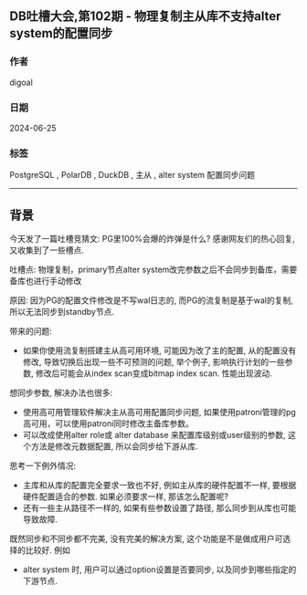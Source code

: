 ## DB吐槽大会,第102期 - 物理复制主从库不支持alter system的配置同步  
                           
### 作者                                                  
digoal                                                  
                                                  
### 日期                                                  
2024-06-25                                       
                                                  
### 标签                                 
PostgreSQL , PolarDB , DuckDB , 主从 , alter system 配置同步问题   
                                                  
----                                                  
                                                  
## 背景       
今天发了一篇吐槽竞猜文: PG里100%会爆的炸弹是什么? 感谢网友们的热心回复, 又收集到了一些槽点.      
    
吐槽点: 物理复制，primary节点alter system改完参数之后不会同步到备库，需要备库也进行手动修改    
    
原因: 因为PG的配置文件修改是不写wal日志的, 而PG的流复制是基于wal的复制, 所以无法同步到standby节点.    
  
带来的问题: 
- 如果你使用流复制搭建主从高可用环境, 可能因为改了主的配置, 从的配置没有修改, 导致切换后出现一些不可预测的问题, 举个例子, 影响执行计划的一些参数, 修改后可能会从index scan变成bitmap index scan. 性能出现波动.    
  
想同步参数, 解决办法也很多:
- 使用高可用管理软件解决主从高可用配置同步问题, 如果使用patroni管理的pg高可用，可以使用patroni同时修改主备库参数。
- 可以改成使用alter role或 alter database 来配置库级别或user级别的参数, 这个方法是修改元数据配置, 所以会同步给下游从库.   
  
思考一下例外情况: 
- 主库和从库的配置完全要求一致也不好, 例如主从库的硬件配置不一样, 要根据硬件配置适合的参数. 如果必须要求一样, 那该怎么配置呢?
- 还有一些主从路径不一样的, 如果有些参数设置了路径, 那么同步到从库也可能导致故障.     
  
既然同步和不同步都不完美, 没有完美的解决方案, 这个功能是不是做成用户可选择的比较好. 例如
- alter system 时, 用户可以通过option设置是否要同步, 以及同步到哪些指定的下游节点.   
  
  
